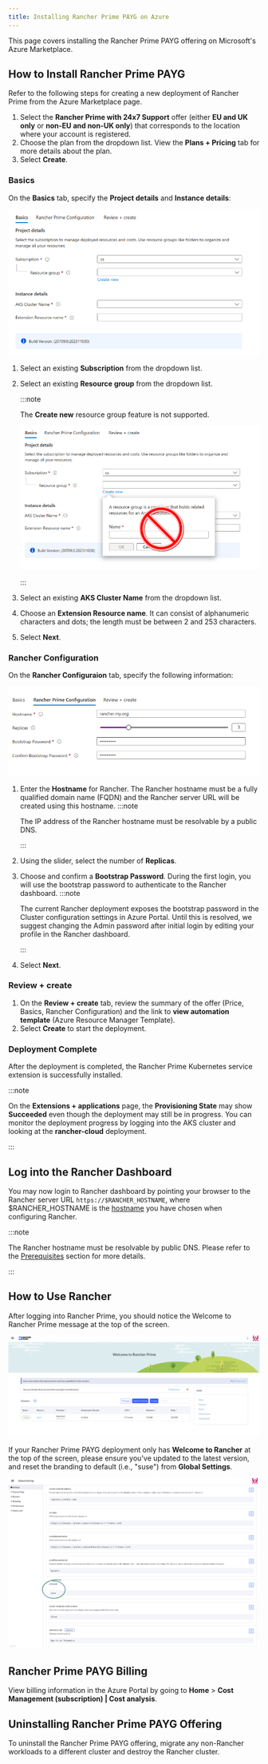 ```yaml
---
title: Installing Rancher Prime PAYG on Azure
---
```


This page covers installing the Rancher Prime PAYG offering on Microsoft's Azure Marketplace.

## How to Install Rancher Prime PAYG

Refer to the following steps for creating a new deployment of Rancher Prime from the Azure Marketplace page.

1. Select the **Rancher Prime with 24x7 Support** offer (either **EU and UK only** or **non-EU and non-UK only**) that corresponds to the location where your account is registered.
1. Choose the plan from the dropdown list. View the **Plans + Pricing** tab for more details about the plan.
1. Select **Create**.

### Basics

On the **Basics** tab, specify the **Project details** and **Instance details**:

![Basics tab](/img/install-rancher-prime-basics.png)

1. Select an existing **Subscription** from the dropdown list.
1. Select an existing **Resource group** from the dropdown list.

   :::note

   The **Create new** resource group feature is not supported.

   ![Create new resource group not supported](/img/install-rancher-prime-basics-create-new.png)

   :::

1. Select an existing **AKS Cluster Name** from the dropdown list.
1. Choose an **Extension Resource name**. It can consist of alphanumeric characters and dots; the length must be between 2 and 253 characters.
1. Select **Next**.

### Rancher Configuration

On the **Rancher Configuraion** tab, specify the following information:

![Rancher Configuration](/img/install-rancher-prime-bootstrap-password.png)

1. Enter the **Hostname** for Rancher. The Rancher hostname must be a fully qualified domain name (FQDN) and the Rancher server URL will be created using this hostname.
   :::note

   The IP address of the Rancher hostname must be resolvable by a public DNS.

   :::
1. Using the slider, select the number of **Replicas**.
1. Choose and confirm a **Bootstrap Password**. During the first login, you will use the bootstrap password to authenticate to the Rancher dashboard.
   :::note

   The current Rancher deployment exposes the bootstrap password in the Cluster configuration settings in Azure Portal. Until this is resolved, we suggest changing the Admin password after initial login by editing your profile in the Rancher dashboard.

   :::
1. Select **Next**.

### Review + create

1. On the **Review + create** tab, review the summary of the offer (Price, Basics, Rancher Configuration) and the link to **view automation template** (Azure Resource Manager Template).
1. Select **Create** to start the deployment.

### Deployment Complete

After the deployment is completed, the Rancher Prime Kubernetes service extension is successfully installed.

:::note

On the **Extensions + applications** page, the **Provisioning State** may show **Succeeded** even though the deployment may still be in progress. You can monitor the deployment progress by logging into the AKS cluster and looking at the **rancher-cloud** deployment.

:::

## Log into the Rancher Dashboard

You may now login to Rancher dashboard by pointing your browser to the Rancher server URL `https://$RANCHER_HOSTNAME`, where $RANCHER_HOSTNAME is the [hostname](#rancher-configuration) you have chosen when configuring Rancher.

:::note

The Rancher hostname must be resolvable by public DNS. Please refer to the [Prerequisites](prerequisites.md) section for more details.

:::

## How to Use Rancher

After logging into Rancher Prime, you should notice the Welcome to Rancher Prime message at the top of the screen.

![Rancher Prime Home](/img/install-rancher-prime-home.png)

If your Rancher Prime PAYG deployment only has **Welcome to Rancher** at the top of the screen, please ensure you've updated to the latest version, and reset the branding to default (i.e., "suse") from **Global Settings**.

![Global Settings](/img/install-rancher-prime-global-settings.png)

## Rancher Prime PAYG Billing

View billing information in the Azure Portal by going to **Home** > **Cost Management (subscription) | Cost analysis**.

## Uninstalling Rancher Prime PAYG Offering

To uninstall the Rancher Prime PAYG offering, migrate any non-Rancher workloads to a different cluster and destroy the Rancher cluster.
